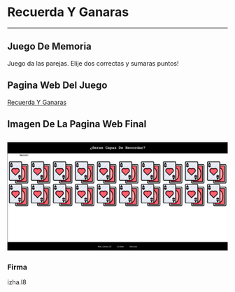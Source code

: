 # Recuerda Y Ganaras

---

## Juego De Memoria 
Juego da las parejas. Elije dos correctas y sumaras puntos!


## Pagina Web Del Juego
[Recuerda Y Ganaras](https://recuerdaygaaras.glitch.me/)

## Imagen De La Pagina Web Final
![FOTO WEB](https://github.com/Izhanl8/RecuerdaYGanaras/blob/main/FotoWebJuego1.PNG)
---
### Firma 
izha.l8
